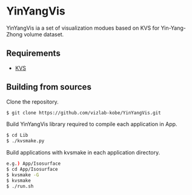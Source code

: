 # YinYangVis
YinYangVis ia a set of visualization modues based on KVS for Yin-Yang-Zhong volume dataset.

## Requirements
* [KVS](https://github.com/naohisas/KVS)

## Building from sources
Clone the repository.
```bash
$ git clone https://github.com/vizlab-kobe/YinYangVis.git
```

Build YinYangVis library required to compile each application in App.
```bash
$ cd Lib
$ ./kvsmake.py
```

Build applications with kvsmake in each application directory.
```bash
e.g.) App/Isosurface
$ cd App/Isosurface
$ kvsmake -G
$ kvsmake
$ ./run.sh
```
